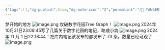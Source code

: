 ```yaml
---
{"tags":[],"dg-publish":true,"dg-note-icon":"2","permalink":"/🍊 TANGERINE/Garden Management/Tangerine 历程 - 数字花园的新生/","dgPassFrontmatter":true,"noteIcon":"2","created":"2024-10-29T20:26:15.897+08:00","updated":"2024-11-04T22:41:07.535+08:00"}
---
```



梦开始的地方
![image.png](https://obsidian-1330151501.cos.ap-beijing.myqcloud.com/pic/202410261258760.png)
攻破数字花园Tree Graph！
![image.png](https://obsidian-1330151501.cos.ap-beijing.myqcloud.com/pic/202410281435231.png)
2024年10月31日23:09:45写了几篇关于数字花园的笔记，略成小筑
![image.png](https://obsidian-1330151501.cos.ap-beijing.myqcloud.com/pic/202410312309556.png)
2024 年 11 月 1 日22:18:44：把库内笔记该发布的都发布了 73 条，数量已经可观了
![image.png](https://obsidian-1330151501.cos.ap-beijing.myqcloud.com/pic/202411012218693.png)
